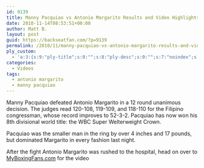 ```yaml
---
id: 9139
title: Manny Pacquiao vs Antonio Margarito Results and Video Highlights
date: 2010-11-14T08:53:51+00:00
author: Matt B.
layout: post
guid: https://backseatfan.com/?p=9139
permalink: /2010/11/manny-pacquiao-vs-antonio-margarito-results-and-video-highlights/
ply_custom:
  - 'a:3:{s:9:"ply-title";s:0:"";s:8:"ply-desc";s:0:"";s:7:"noindex";s:0:"";}'
categories:
  - Videos
tags:
  - antonio margarito
  - manny pacquiao
---
```


<div class="entry">
  <p>
    Manny Pacquiao defeated Antonio Margarito in a 12 round unanimous decision. The judges read 120-108, 119-109, and 118-110 for the Filipino congressman, whose record improves to 52-3-2. Pacquiao has now won his 8th divisional world title: the WBC Super Welterweight Crown.
  </p>

  <p>
    Pacquiao was the smaller man in the ring by over 4 inches and 17 pounds, but dominated Margarito in every fashion last night.
  </p>

  <p>
    After the fight Antonio Margarito was rushed to the hospital, head on over to <a href="https://www.myboxingfans.com/2010/11/exclusive-antonio-margarito-rush-the-hospital/">MyBoxingFans.com</a> for the video<br />
  </p>
</div>
